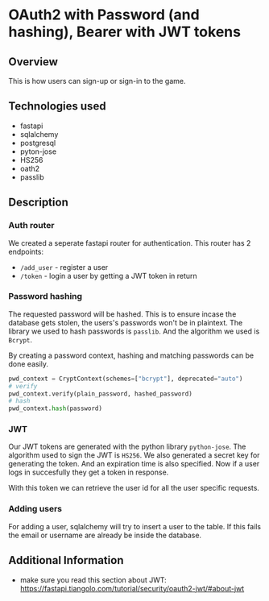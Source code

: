 # OAuth2 with Password (and hashing), Bearer with JWT tokens

## Overview
This is how users can sign-up or sign-in to the game.

## Technologies used
- fastapi
- sqlalchemy
- postgresql
- pyton-jose
- HS256
- oath2
- passlib

## Description

### Auth router
We created a seperate fastapi router for authentication.
This router has 2 endpoints:
- `/add_user` - register a user
- `/token` - login a user by getting a JWT token in return

### Password hashing
The requested password will be hashed. This is to ensure incase the database gets stolen, the users's passwords won't be in plaintext. The library we used to hash passwords is `passlib`. And the algorithm we used is `Bcrypt`. 

By creating a password context, hashing and matching passwords can be done easily.
```python
pwd_context = CryptContext(schemes=["bcrypt"], deprecated="auto")
# verify
pwd_context.verify(plain_password, hashed_password)
# hash
pwd_context.hash(password)
```

### JWT

Our JWT tokens are generated with the python library `python-jose`. The algorithm used to sign the JWT is `HS256`. We also generated a secret key for generating the token. And an expiration time is also specified. Now if a user logs in succesfully they get a token in response.

With this token we can retrieve the user id for all the user specific requests.

### Adding users

For adding a user, sqlalchemy will try to insert a user to the table. If this fails the email or username are already be inside the database.


## Additional Information

- make sure you read this section about JWT: https://fastapi.tiangolo.com/tutorial/security/oauth2-jwt/#about-jwt 